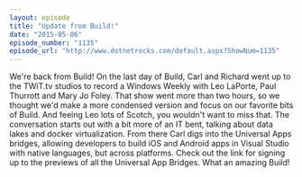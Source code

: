 ```yaml
---
layout: episode
title: "Update from Build!"
date: "2015-05-06"
episode_number: "1135"
episode_url: "http://www.dotnetrocks.com/default.aspx?ShowNum=1135"
---
```


We're back from Build! On the last day of Build, Carl and Richard went up to the TWiT.tv studios to record a Windows Weekly with Leo LaPorte, Paul Thurrott and Mary Jo Foley. That show went more than two hours, so we thought we'd make a more condensed version and focus on our favorite bits of Build. And feeing Leo lots of Scotch, you wouldn't want to miss that. The conversation starts out with a bit more of an IT bent, talking about data lakes and docker virtualization. From there Carl digs into the Universal Apps bridges, allowing developers to build iOS and Android apps in Visual Studio with native languages, but across platforms. Check out the link for signing up to the previews of all the Universal App Bridges. What an amazing Build!
